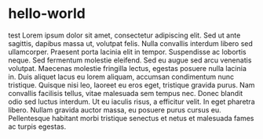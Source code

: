# hello-world
test
Lorem ipsum dolor sit amet, consectetur adipiscing elit. Sed ut ante sagittis, dapibus massa ut, volutpat felis. Nulla convallis interdum libero sed ullamcorper. Praesent porta lacinia elit in tempor. Suspendisse ac lobortis neque. Sed fermentum molestie eleifend. Sed eu augue sed arcu venenatis volutpat. Maecenas molestie fringilla lectus, egestas posuere nulla lacinia in. Duis aliquet lacus eu lorem aliquam, accumsan condimentum nunc tristique. Quisque nisi leo, laoreet eu eros eget, tristique gravida purus. Nam convallis facilisis tellus, vitae malesuada sem tempus nec. Donec blandit odio sed luctus interdum. Ut eu iaculis risus, a efficitur velit. In eget pharetra libero. Nullam gravida auctor massa, eu posuere purus cursus eu. Pellentesque habitant morbi tristique senectus et netus et malesuada fames ac turpis egestas. 
